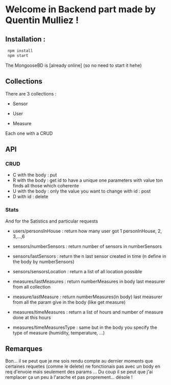 # Welcome in Backend part made by Quentin Mulliez !

## Installation :
```bash
 npm install
 npm start
```

The MongooseBD is [already online] (so no need to start it hehe)

## Collections
There are 3 collections : 

- Sensor

- User

- Measure

Each one with a CRUD

## API

### CRUD

- C with the body : put
- R with the body : get
        id to have a unique one
        parameters with value ton finds all those which coherente
- U with the body : only the value you want to change with id : post
- D with id : delete


### Stats
And for the Satistics and particular requests

- users/personsInHouse : return how many user got 1 personInHouse, 2, 3,...,6

- sensors/numberSensors : return number of sensors in numberSensors

- sensors/lastSensors : return the n last sensor created in time (n define in the body by numberSensors)

- sensors/sensorsLocation : return a list of all location possible

- measures/lastMeasures : return numberMeasures in body last measurer from all collection

- measure/lastMeasure : return numberMeasures(in body) last measurer from all the param give in the body (like get measure)

- measures/timeMeasures : return a list of hours and number of measure done at this hours

- measures/timeMeasuresType : same but in the body you specify the type of measure (humidity, temperature, ...)

## Remarques

Bon... il se peut que je me sois rendu compte au dernier moments que certaines requetes (comme le delete) ne fonctionais pas avec un body en req d'envoie mais seulement des params ...
Du coup il se peut que j'ai remplacer ça un peu à l'arache et pas proprement... désole !